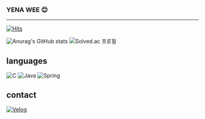 ### YENA WEE :blush:

<hr>

[![Hits](https://hits.seeyoufarm.com/api/count/incr/badge.svg?url=https%3A%2F%2Fgithub.com%2Fyenawee&count_bg=%233EEDC9&title_bg=%232613D9&icon=&icon_color=%23E7E7E7&title=hits&edge_flat=false)](https://hits.seeyoufarm.com)

![Anurag's GitHub stats](https://github-readme-stats.vercel.app/api?username=yenawee&show_icons=true&include_all_commits=true&count_private=true)
![Solved.ac 프로필](http://mazassumnida.wtf/api/v2/generate_badge?boj=yaena0319)


## languages

<img alt="C" src ="https://img.shields.io/badge/C-A8B9CC.svg?&style=for-the-badge&logo=C&logoColor=white"/> <img alt="Java" src ="https://img.shields.io/badge/java-EE4C2C?&style=for-the-badge&logo=Java&logoColor=white"/> <img alt="Spring" src ="https://img.shields.io/badge/spring-42B02A?&style=for-the-badge&logo=spring&logoColor=white"/> 
<!-- <img alt="Python" src ="https://img.shields.io/badge/Python-3776AB.svg?&style=for-the-badge&logo=Python&logoColor=white"/> -->


## contact
<a href="https://velog.io/@yenawee/">
  <img alt="Velog" src="https://img.shields.io/badge/Velog-20C997.svg?style=for-the-badge&logo=Velog&logoColor=white"/> 
</a>
